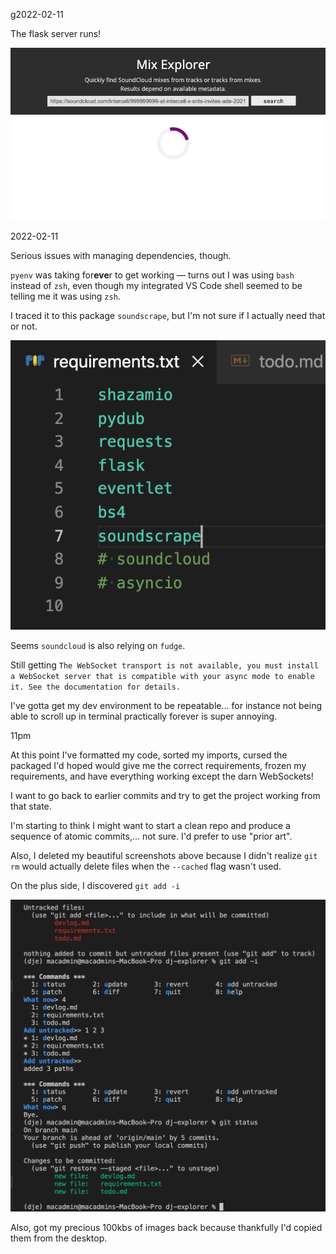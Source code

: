 g2022-02-11

The flask server runs! 

![The flask server runs!](/static/1.png)

2022-02-11

Serious issues with managing dependencies, though. 

`pyenv` was taking for**eve**r to get working — turns out I was using `bash` instead of `zsh`, even though my integrated VS Code shell seemed to be telling me it was using `zsh`.

I traced it to this package `soundscrape`, but I'm not sure if I actually need that or not.

![I traced it to this package `soundscrape`](/static/2.png)

Seems `soundcloud` is also relying on `fudge`.

Still getting `The WebSocket transport is not available, you must install a WebSocket server that is compatible with your async mode to enable it. See the documentation for details.`

I've gotta get my dev environment to be repeatable... for instance not being able to scroll up in terminal practically forever is super annoying.


11pm

At this point I've formatted my code, sorted my imports, cursed the packaged I'd hoped would give me the correct requirements, frozen my requirements, and have everything working except the darn WebSockets!

I want to go back to earlier commits and try to get the project working from that state.

I'm starting to think I might want to start a clean repo and produce a sequence of atomic commits,... not sure. I'd prefer to use "prior art".

Also, I deleted my beautiful screenshots above because I didn't realize `git rm` would actually delete files when the `--cached` flag wasn't used.

On the plus side, I discovered `git add -i`

![`git add -i`](static/3.png)

Also, got my precious 100kbs of images back because thankfully I'd copied them from the desktop.
